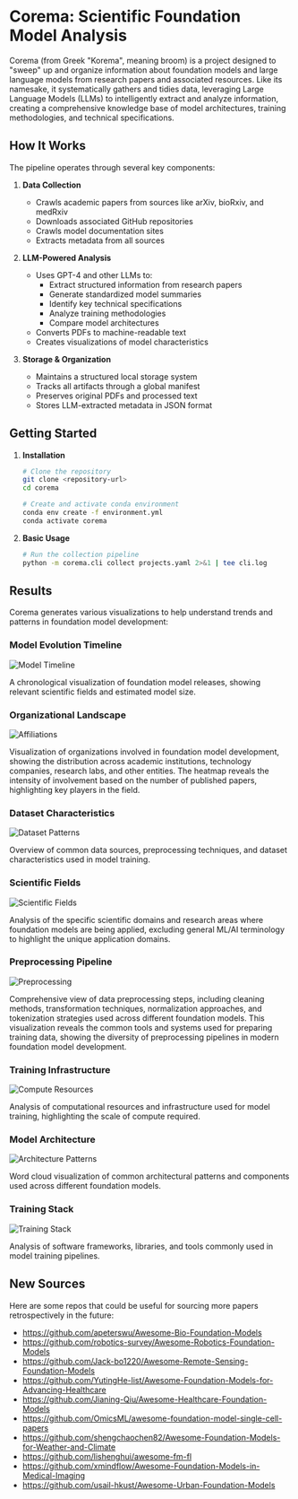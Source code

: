 # Corema: Scientific Foundation Model Analysis

Corema (from Greek "Korema", meaning broom) is a project designed to "sweep" up and organize information about foundation models and large language models from research papers and associated resources. Like its namesake, it systematically gathers and tidies data, leveraging Large Language Models (LLMs) to intelligently extract and analyze information, creating a comprehensive knowledge base of model architectures, training methodologies, and technical specifications.

## How It Works

The pipeline operates through several key components:

1. **Data Collection**
   - Crawls academic papers from sources like arXiv, bioRxiv, and medRxiv
   - Downloads associated GitHub repositories
   - Crawls model documentation sites
   - Extracts metadata from all sources

2. **LLM-Powered Analysis**
   - Uses GPT-4 and other LLMs to:
     - Extract structured information from research papers
     - Generate standardized model summaries
     - Identify key technical specifications
     - Analyze training methodologies
     - Compare model architectures
   - Converts PDFs to machine-readable text
   - Creates visualizations of model characteristics

3. **Storage & Organization**
   - Maintains a structured local storage system
   - Tracks all artifacts through a global manifest
   - Preserves original PDFs and processed text
   - Stores LLM-extracted metadata in JSON format

## Getting Started

1. **Installation**
   ```bash
   # Clone the repository
   git clone <repository-url>
   cd corema

   # Create and activate conda environment
   conda env create -f environment.yml
   conda activate corema
   ```

2. **Basic Usage**
   ```bash
   # Run the collection pipeline
   python -m corema.cli collect projects.yaml 2>&1 | tee cli.log
   ```

## Results

Corema generates various visualizations to help understand trends and patterns in foundation model development:

### Model Evolution Timeline
![Model Timeline](docs/images/model_timeline.svg)

A chronological visualization of foundation model releases, showing relevant scientific fields and estimated model size.

### Organizational Landscape
![Affiliations](docs/images/affiliations.svg)

Visualization of organizations involved in foundation model development, showing the distribution across academic institutions, technology companies, research labs, and other entities. The heatmap reveals the intensity of involvement based on the number of published papers, highlighting key players in the field.

### Dataset Characteristics
![Dataset Patterns](docs/images/dataset_wordclouds.svg)

Overview of common data sources, preprocessing techniques, and dataset characteristics used in model training.

### Scientific Fields
![Scientific Fields](docs/images/scientific_fields_wordcloud.svg)

Analysis of the specific scientific domains and research areas where foundation models are being applied, excluding general ML/AI terminology to highlight the unique application domains.

### Preprocessing Pipeline
![Preprocessing](docs/images/preprocessing_wordclouds.svg)

Comprehensive view of data preprocessing steps, including cleaning methods, transformation techniques, normalization approaches, and tokenization strategies used across different foundation models. This visualization reveals the common tools and systems used for preparing training data, showing the diversity of preprocessing pipelines in modern foundation model development.

### Training Infrastructure
![Compute Resources](docs/images/compute_resources_wordclouds.svg)

Analysis of computational resources and infrastructure used for model training, highlighting the scale of compute required.

### Model Architecture
![Architecture Patterns](docs/images/architecture_wordclouds.svg)

Word cloud visualization of common architectural patterns and components used across different foundation models.

### Training Stack
![Training Stack](docs/images/training_stack_wordclouds.svg)

Analysis of software frameworks, libraries, and tools commonly used in model training pipelines.

## New Sources

Here are some repos that could be useful for sourcing more papers retrospectively in the future:

- https://github.com/apeterswu/Awesome-Bio-Foundation-Models
- https://github.com/robotics-survey/Awesome-Robotics-Foundation-Models
- https://github.com/Jack-bo1220/Awesome-Remote-Sensing-Foundation-Models
- https://github.com/YutingHe-list/Awesome-Foundation-Models-for-Advancing-Healthcare
- https://github.com/Jianing-Qiu/Awesome-Healthcare-Foundation-Models
- https://github.com/OmicsML/awesome-foundation-model-single-cell-papers
- https://github.com/shengchaochen82/Awesome-Foundation-Models-for-Weather-and-Climate
- https://github.com/lishenghui/awesome-fm-fl
- https://github.com/xmindflow/Awesome-Foundation-Models-in-Medical-Imaging
- https://github.com/usail-hkust/Awesome-Urban-Foundation-Models
